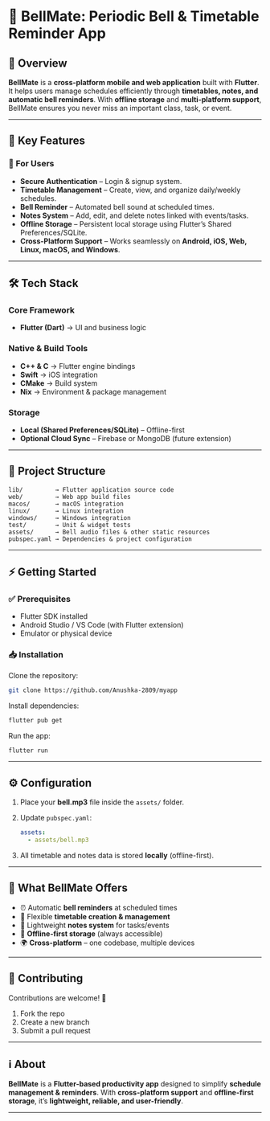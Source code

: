 



# 📱 BellMate: Periodic Bell & Timetable Reminder App

## 🔹 Overview

**BellMate** is a **cross-platform mobile and web application** built with **Flutter**. It helps users manage schedules efficiently through **timetables, notes, and automatic bell reminders**. With **offline storage** and **multi-platform support**, BellMate ensures you never miss an important class, task, or event.

---

## 🚀 Key Features

### 👤 For Users

* **Secure Authentication** – Login & signup system.
* **Timetable Management** – Create, view, and organize daily/weekly schedules.
* **Bell Reminder** – Automated bell sound at scheduled times.
* **Notes System** – Add, edit, and delete notes linked with events/tasks.
* **Offline Storage** – Persistent local storage using Flutter’s Shared Preferences/SQLite.
* **Cross-Platform Support** – Works seamlessly on **Android, iOS, Web, Linux, macOS, and Windows**.

---

## 🛠 Tech Stack

### Core Framework

* **Flutter (Dart)** → UI and business logic

### Native & Build Tools

* **C++ & C** → Flutter engine bindings
* **Swift** → iOS integration
* **CMake** → Build system
* **Nix** → Environment & package management

### Storage

* **Local (Shared Preferences/SQLite)** – Offline-first
* **Optional Cloud Sync** – Firebase or MongoDB (future extension)

---

## 📂 Project Structure

```
lib/         → Flutter application source code  
web/         → Web app build files  
macos/       → macOS integration  
linux/       → Linux integration  
windows/     → Windows integration  
test/        → Unit & widget tests  
assets/      → Bell audio files & other static resources  
pubspec.yaml → Dependencies & project configuration  
```

---

## ⚡ Getting Started

### ✅ Prerequisites

* Flutter SDK installed
* Android Studio / VS Code (with Flutter extension)
* Emulator or physical device

### 📥 Installation

Clone the repository:

```bash
git clone https://github.com/Anushka-2809/myapp
```

Install dependencies:

```bash
flutter pub get
```

Run the app:

```bash
flutter run
```

---

## ⚙️ Configuration

1. Place your **bell.mp3** file inside the `assets/` folder.
2. Update `pubspec.yaml`:

   ```yaml
   assets:
     - assets/bell.mp3
   ```
3. All timetable and notes data is stored **locally** (offline-first).

---

## 🎯 What BellMate Offers

* ⏰ Automatic **bell reminders** at scheduled times
* 📅 Flexible **timetable creation & management**
* 📝 Lightweight **notes system** for tasks/events
* 💾 **Offline-first storage** (always accessible)
* 🌍 **Cross-platform** – one codebase, multiple devices

---

## 🤝 Contributing

Contributions are welcome! 🚀

1. Fork the repo
2. Create a new branch
3. Submit a pull request

---

## ℹ️ About

**BellMate** is a **Flutter-based productivity app** designed to simplify **schedule management & reminders**. With **cross-platform support** and **offline-first storage**, it’s **lightweight, reliable, and user-friendly**.

---

